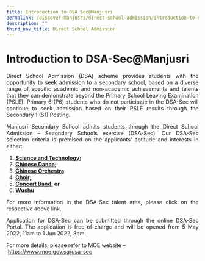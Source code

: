 ```yaml
---
title: Introduction to DSA Sec@Manjusri
permalink: /discover-manjusri/direct-school-admission/introduction-to-dsa-sec-at-manjusri/
description: ""
third_nav_title: Direct School Admission
---
```

# Introduction to DSA-Sec@Manjusri

<p style="text-align: justify;">Direct School Admission (DSA) scheme provides students with the opportunity to seek admission to a secondary school, based on a diverse range of specific academic and non-academic achievements and talents that they can demonstrate beyond the Primary School Leaving Examination (PSLE). Primary 6 (P6) students who do not participate in the DSA-Sec will continue to seek admission based on their PSLE results through the Secondary 1 (S1) Posting.  </p>

<p style="text-align: justify;">Manjusri Secondary School admits students through the Direct School Admission – Secondary Schools exercise (DSA-Sec). Our DSA-Sec selection criteria is premised on the applicants’ aptitude and interests in either: </p>

1.  **<a href="/passionate-learners/applied-learning-programme" target="_blank">Science and Technology</a>;**
2.  **<a href="/cca/performing-arts/chinese-dance" target="_blank">Chinese Dance</a>;**
3.  <a href="/cca/performing-arts/chinese-orchestra" target="_blank"><b>Chinese Orchestra</b></a>
4.  **<a href="/cca/performing-arts/choir" target="_blank">Choir;</a>**
5.  **<a href="/cca/performing-arts/concert-band" target="_blank">Concert Band;</a> or**
6.  **<a href="/cca/sports/wushu" target="_blank">Wushu</a>** 

<p style="text-align: justify;">For more information in the DSA-Sec talent area, please click on the respective above link.</p>

<p style="text-align: justify;">Application for DSA-Sec can be submitted through the online DSA-Sec Portal. The application is free-of-charge and will be opened from 5 May 2022, 11am to 1 Jun 2022, 3pm.</p>

For more details, please refer to MOE website – <a href="https://www.moe.gov.sg/dsa-sec" target="_blank">https://www.moe.gov.sg/dsa-sec</a>